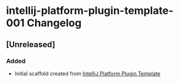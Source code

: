<!-- Keep a Changelog guide -> https://keepachangelog.com -->

# intellij-platform-plugin-template-001 Changelog

## [Unreleased]
### Added
- Initial scaffold created from [IntelliJ Platform Plugin Template](https://github.com/JetBrains/intellij-platform-plugin-template)
